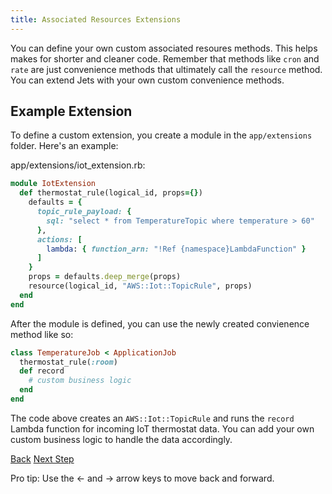 ```yaml
---
title: Associated Resources Extensions
---
```


You can define your own custom associated resoures methods. This helps makes for shorter and cleaner code. Remember that methods like `cron` and `rate` are just convenience methods that ultimately call the `resource` method. You can extend Jets with your own custom convenience methods.

## Example Extension

To define a custom extension, you create a module in the `app/extensions` folder.  Here's an example:

app/extensions/iot_extension.rb:

```ruby
module IotExtension
  def thermostat_rule(logical_id, props={})
    defaults = {
      topic_rule_payload: {
        sql: "select * from TemperatureTopic where temperature > 60"
      },
      actions: [
        lambda: { function_arn: "!Ref {namespace}LambdaFunction" }
      ]
    }
    props = defaults.deep_merge(props)
    resource(logical_id, "AWS::Iot::TopicRule", props)
  end
end
```

After the module is defined, you can use the newly created convienence method like so:

```ruby
class TemperatureJob < ApplicationJob
  thermostat_rule(:room)
  def record
    # custom business logic
  end
end
```

The code above creates an `AWS::Iot::TopicRule` and runs the `record` Lambda function for incoming IoT thermostat data.  You can add your own custom business logic to handle the data accordingly.

<a id="prev" class="btn btn-basic" href="{% link _docs/associated-resources.md %}">Back</a>
<a id="next" class="btn btn-primary" href="{% link _docs/shared-resources.md %}">Next Step</a>
<p class="keyboard-tip">Pro tip: Use the <- and -> arrow keys to move back and forward.</p>

